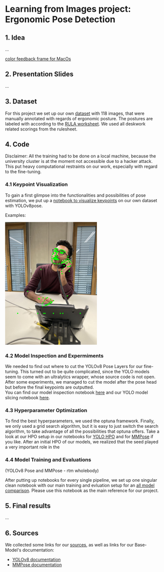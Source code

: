 
# Learning from Images project: Ergonomic Pose Detection

## 1. Idea
...

[color feedback frame for MacOs](https://github.com/7AtAri/ergonomic_pose_detect/blob/main/learning_from_images/src/frame_MacOs2.py)

## 2. Presentation Slides
...

## 3. Dataset 

For this project we set up our own [dataset](https://drive.google.com/drive/folders/1Y0OnUDHBActc6P7XW9Hmb9VlPYdpXWmq?usp=sharing) with 118 images, that were manually annotated with regards of ergonomic posture. The postures are labeled with according to the [RULA worksheet](https://ergo-plus.com/wp-content/uploads/RULA.pdf). We used all deskwork related scorings from the rulesheet. 


## 4. Code

Disclaimer: All the training had to be done on a local machine, because the university cluster is at the moment not accessible due to a hacker attack. This put heavy computational restraints on our work, especially with regard to the fine-tuning. 

### 4.1 Keypoint Visualization 

To gain a first glimpse into the functionalities and possibilities of pose estimation, we put up a [notebook to visualize keypoints](https://github.com/7AtAri/ergonomic_pose_detect/blob/main/learning_from_images/src/visualize_keypoints_example.ipynb) on our own dataset with YOLOv8pose. 

Examples:

<img src="https://github.com/7AtAri/ergonomic_pose_detect/blob/main/learning_from_images/src/output_images_mock_up/rtmw_kp_vipin.png" width="300px" />


### 4.2 Model Inspection and Expermiments

We needed to find out where to cut the YOLOv8 Pose Layers for our fine-tuning.
This turned out to be quite complicated, since the YOLO models seem to come with
an ultralytics wrapper, whose source code is not open. After some experiments, we managed to cut the model after the pose head but before the final keypoints are outputted.  
You can find our model inspection notebook [here](https://github.com/7AtAri/ergonomic_pose_detect/blob/main/learning_from_images/src/pytorch_model_inspection.ipynb) and our YOLO model slicing notebook [here](https://github.com/7AtAri/ergonomic_pose_detect/blob/main/learning_from_images/src/yolo_model_slicing.ipynb). 

### 4.3 Hyperparameter Optimization

To find the best hyperparameters, we used the optuna framework.
Finally, we only used a grid search algorithm, but it is easy to just switch the
search algorithm, to take advantage of all the possibilities that optuna offers.
Take a look at our HPO setup in our notebooks for [YOLO HPO](https://github.com/7AtAri/ergonomic_pose_detect/blob/main/learning_from_images/src/yolo_hpo.ipynb) and for [MMPose](https://github.com/7AtAri/ergonomic_pose_detect/blob/main/learning_from_images/src/mmpose_hpo.ipynb) if you like.
After an initial HPO of our models, we realized that the seed played a very important role in the 

### 4.4 Model Training and Evaluations

(YOLOv8 Pose and MMPose - rtm wholebody)

After putting up notebooks for every single pipeline, we set up one singular clean notebook with our main training and evluation setup for an [all model comparison](https://github.com/7AtAri/ergonomic_pose_detect/blob/main/learning_from_images/src/all_model_comparison.ipynb). Please use this notebook as the main reference for our project.


## 5. Final results
...

## 6. Sources

We collected some links for our [sources](learning_from_images/sources.md), as well as links for our
Base-Model's documentation:
- [YOLOv8 documentation](https://docs.ultralytics.com/tasks/pose/#models)
- [MMPose documentation](https://mmpose.readthedocs.io/en/latest/overview.html)
